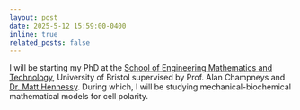 ```yaml
---
layout: post
date: 2025-5-12 15:59:00-0400
inline: true
related_posts: false
---
```


I will be starting my PhD at the <a href='https://www.bristol.ac.uk/science-engineering/schools/eng-maths-tech/'>School of Engineering Mathematics and Technology</a>, University of Bristol supervised by Prof. Alan Champneys and <a href='https://hennessymatt.github.io/'>Dr. Matt Hennessy</a>. During which, I will be studying mechanical-biochemical mathematical models for cell polarity.
